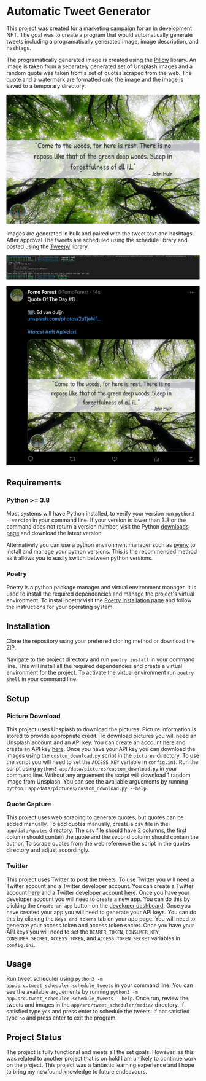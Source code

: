 # Automatic Tweet Generator

This project was created for a marketing campaign for an in development NFT. The goal was to create a program that would
automatically generate tweets including a programatically generated image, image description, and hashtags.

The programatically generated image is created using the [Pillow](https://pillow.readthedocs.io/en/stable/) library. An image is taken from a separately generated set of Unsplash images and a random quote was taken from a set of quotes scraped from the web. The quote and a watermark are formatted onto the image and the image is saved to a temporary directory.

![Generated Image](./generated-image.jpg)

Images are generated in bulk and paired with the tweet text and hashtags. After approval The tweets are scheduled using the schedule library and posted using the [Tweepy](https://www.tweepy.org/) library.

![Generated Image](./console-output.png)

![Generated Image](./generated-tweet.png)

## Requirements

### Python >= 3.8

Most systems will have Python installed, to verify your version run `python3 --version` in your command line. If your version is lower than 3.8 or the command does not return a version number, visit the Python [downloads page](https://www.python.org/downloads/) and download the latest version.

Alternatively you can use a python environment manager such as [pyenv](https://github.com/pyenv/pyenv) to install and manage your python versions. This is the recommended method as it allows you to easily switch between python versions.

### Poetry

Poetry is a python package manager and virtual environment manager. It is used to install the required dependencies and manage the project's virtual environment. To install poetry visit the [Poetry installation page](https://python-poetry.org/docs/#installation) and follow the instructions for your operating system.

## Installation

Clone the repository using your preferred cloning method or download the ZIP.

Navigate to the project directory and run `poetry install` in your command line. This will install all the required dependencies and create a virtual environment for the project. To activate the virtual environment run `poetry shell` in your command line.

## Setup

### Picture Download

This project uses Unsplash to download the pictures. Picture information is stored to provide appropriate credit. To download pictures you will need an Unsplash account and an API key. You can create an account [here](https://unsplash.com/join) and create an API key [here](https://unsplash.com/oauth/applications). Once you have your API key you can download the images using the `custom_download.py` script in the `pictures` directory. To use the script you will need to set the `ACCESS_KEY` variable in `config.ini`. Run the script using `python3 app/data/pictures/custom_download.py` in your command line. Without any arguement the script will download 1 random image from Unsplash. You can see the available arguements by running `python3 app/data/pictures/custom_download.py --help`.

### Quote Capture

This project uses web scraping to generate quotes, but quotes can be added manually. To add quotes manually, create a csv file in the `app/data/quotes` directory. The csv file should have 2 columns, the first column should contain the quote and the second column should contain the author. To scrape quotes from the web reference the script in the quotes directory and adjust accordingly.

### Twitter

This project uses Twitter to post the tweets. To use Twitter you will need a Twitter account and a Twitter developer account. You can create a Twitter account [here](https://twitter.com/i/flow/signup) and a Twitter developer account [here](https://developer.twitter.com/en/apply-for-access). Once you have your developer account you will need to create a new app. You can do this by clicking the `Create an app` button on the [developer dashboard](https://developer.twitter.com/en/portal/dashboard). Once you have created your app you will need to generate your API keys. You can do this by clicking the `Keys and tokens` tab on your app page. You will need to generate your access token and access token secret. Once you have your API keys you will need to set the `BEARER_TOKEN`, `CONSUMER_KEY`, `CONSUMER_SECRET`, `ACCESS_TOKEN`, and `ACCESS_TOKEN_SECRET` variables in `config.ini`.

## Usage

Run tweet scheduler using `python3 -m app.src.tweet_scheduler.schedule_tweets` in your command line. You can see the available arguements by running `python3 -m app.src.tweet_scheduler.schedule_tweets --help`. Once run, review the tweets and images in the `app/src/tweet_scheduler/media/` directory. If satisfied type `yes` and press enter to schedule the tweets. If not satisfied type `no` and press enter to exit the program.

## Project Status

The project is fully functional and meets all the set goals. However, as this was
related to another project that is on hold I am unlikely to continue work on the project. This project
was a fantastic learning experience and I hope to bring my newfound knowledge to future endeavours.